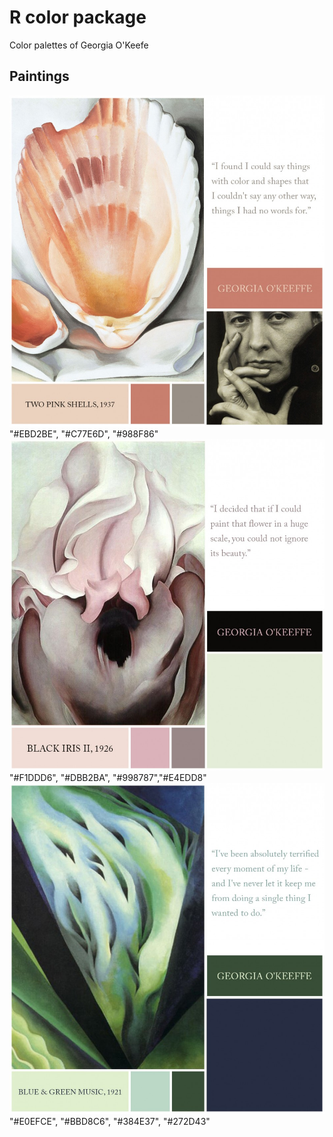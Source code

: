 # R color package
Color palettes of Georgia O'Keefe

## Paintings

![twoshells](https://github.com/RickWeng/O-KEEFFE-Color/blob/master/Two-Shells.jpg)
"#EBD2BE", "#C77E6D", "#988F86"
![blackiris](https://github.com/RickWeng/O-KEEFFE-Color/blob/master/Black-Iris.jpg)
"#F1DDD6", "#DBB2BA", "#998787","#E4EDD8"
![blueandgreenmusic](https://github.com/RickWeng/O-KEEFFE-Color/blob/master/Blue%20and%20Green%20Music.jpg)
"#E0EFCE", "#BBD8C6", "#384E37", "#272D43"
